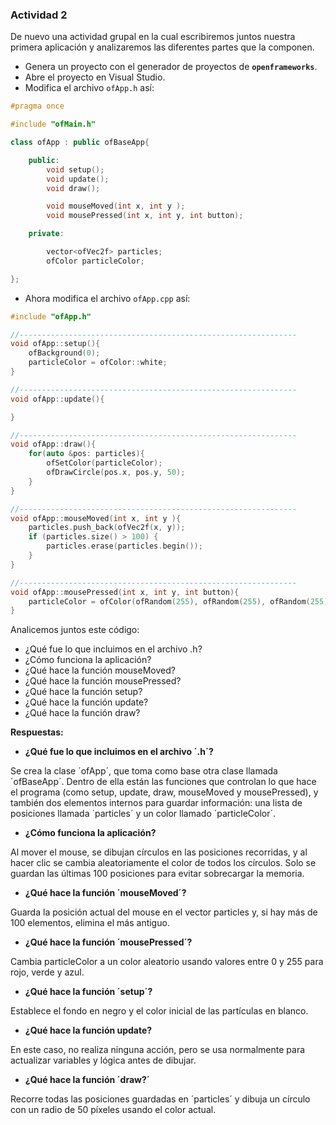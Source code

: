 ### Actividad 2

De nuevo una actividad grupal en la cual escribiremos juntos nuestra primera aplicación y analizaremos las diferentes partes que la componen.

- Genera un proyecto con el generador de proyectos de **`openframeworks`**.
- Abre el proyecto en Visual Studio.
- Modifica el archivo `ofApp.h` así:

```cpp
#pragma once

#include "ofMain.h"

class ofApp : public ofBaseApp{

    public:
        void setup();
        void update();
        void draw();

        void mouseMoved(int x, int y );
        void mousePressed(int x, int y, int button);

    private:

        vector<ofVec2f> particles;
        ofColor particleColor;

};
```

- Ahora modifica el archivo `ofApp.cpp` así:

```cpp
#include "ofApp.h"

//--------------------------------------------------------------
void ofApp::setup(){
    ofBackground(0);
    particleColor = ofColor::white;
}

//--------------------------------------------------------------
void ofApp::update(){

}

//--------------------------------------------------------------
void ofApp::draw(){
    for(auto &pos: particles){
        ofSetColor(particleColor);
        ofDrawCircle(pos.x, pos.y, 50);
    }
}

//--------------------------------------------------------------
void ofApp::mouseMoved(int x, int y ){
    particles.push_back(ofVec2f(x, y));
    if (particles.size() > 100) {
        particles.erase(particles.begin());
    }
}

//--------------------------------------------------------------
void ofApp::mousePressed(int x, int y, int button){
    particleColor = ofColor(ofRandom(255), ofRandom(255), ofRandom(255));
}
```

Analicemos juntos este código:

- ¿Qué fue lo que incluimos en el archivo .h?
- ¿Cómo funciona la aplicación?
- ¿Qué hace la función mouseMoved?
- ¿Qué hace la función mousePressed?
- ¿Qué hace la función setup?
- ¿Qué hace la función update?
- ¿Qué hace la función draw?

**Respuestas:**

- **¿Qué fue lo que incluimos en el archivo ´.h´?**

Se crea la clase ´ofApp´, que toma como base otra clase llamada ´ofBaseApp´. Dentro de ella están las funciones que controlan lo que hace el programa (como setup, update, draw, mouseMoved y mousePressed), y también dos elementos internos para guardar información: una lista de posiciones llamada ´particles´ y un color llamado ´particleColor´.

- **¿Cómo funciona la aplicación?**

Al mover el mouse, se dibujan círculos en las posiciones recorridas, y al hacer clic se cambia aleatoriamente el color de todos los círculos. Solo se guardan las últimas 100 posiciones para evitar sobrecargar la memoria.

- **¿Qué hace la función ´mouseMoved´?**

Guarda la posición actual del mouse en el vector particles y, si hay más de 100 elementos, elimina el más antiguo.

- **¿Qué hace la función ´mousePressed´?**

Cambia particleColor a un color aleatorio usando valores entre 0 y 255 para rojo, verde y azul.

- **¿Qué hace la función ´setup´?**

Establece el fondo en negro y el color inicial de las partículas en blanco.

- **¿Qué hace la función update?**

En este caso, no realiza ninguna acción, pero se usa normalmente para actualizar variables y lógica antes de dibujar.

- **¿Qué hace la función ´draw?´**

Recorre todas las posiciones guardadas en ´particles´ y dibuja un círculo con un radio de 50 píxeles usando el color actual.